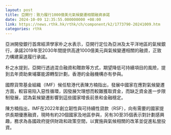 ```yaml
---
layout: post
title: 亞開行：致力履行1000億美元氣候變遷相關融資承諾
date: 2024-10-09 12:35:55.000000000 +08:00
link: https://news.rthk.hk/rthk/ch/component/k2/1773790-20241009.htm
categories: rthk
---
```


亞洲開發銀行首席經濟學家朴之水表示，亞開行定位為亞洲及太平洋地區的氣候銀行，承諾2019年至2030年間提供高達1000億美元與氣候變遷相關的融資，正致力構建渠道履行承諾。

朴之水提到，亞開行透過混合融資和贈款等方式，期望降低可持續項目的風險，提到去年資助柬埔寨能源轉型計劃，香港的金融機構亦有參與。

國際貨幣基金組織（IMF）候任駐港代表陳方楠指出，發展中國家在應對氣候變遷方面，較容易陷入惡性循環，因發展欠理想而較難獲取資金，而缺乏資金進一步限制發展，認為氣候變遷影響到這些國家增長前景和金融穩定。

陳方楠指出，IMF在2022年創立韌性與可持續性貸款（RSF），向有需要的國家提供長期優惠融資，現時有約20個國家及地區參與，另有30至35個表示對計劃感興趣，務求為各國政府提供財政和政策空間，以實施與氣候相關的改革並促進私營投資。
